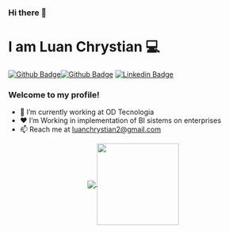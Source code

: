 ### Hi there 👋

# I am Luan Chrystian 💻

[![Github Badge](https://img.shields.io/badge/-Github-000?style=flat-square&logo=Github&logoColor=white&link=https://github.com/karizune)](https://github.com/karizune)[![Github Badge](https://img.shields.io/badge/-Github-000?style=flat-square&logo=Github&logoColor=white&link=https://github.com/karizune/Pokedex-Angular-9)](https://github.com/karizune/Pokedex-Angular-9) [![Linkedin Badge](https://img.shields.io/badge/-LinkedIn-blue?style=flat-square&logo=Linkedin&logoColor=white&link=https://www.linkedin.com/in/luan-chrystian-galan-3b5a03195/)](https://www.linkedin.com/in/luan-chrystian-galan-3b5a03195/)

### Welcome to my profile!

- 👤 I’m currently working at OD Tecnologia 
- ❤ I’m Working in implementation of BI sistems on enterprises
- 📫 Reach me at luanchrystian2@gmail.com


<p align="center">
  <a href="https://github.com/anuraghazra/github-readme-stats">
    <img
      align="center"
      src="https://github-readme-stats.vercel.app/api/top-langs/?username=karizune&layout=compact"
    />
  </a>
  <a href="https://github.com/anuraghazra/github-readme-stats">
    <img
      align="center"
      height="165"
      src="https://github-readme-stats.vercel.app/api?username=karizune&count_private=true&show_icons=true&custom_title=Github%20Status&hide=issues"
    />
  </a>
</p>

